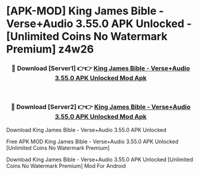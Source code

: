 # [APK-MOD] King James Bible - Verse+Audio 3.55.0 APK Unlocked - [Unlimited Coins No Watermark Premium] z4w26



<div align="center">
<h3>🔴 Download [Server1] 👉👉 <a href="https://momento.my/?title=King_James_Bible_-_Verse+Audio_3.55.0_APK_Unlocked">King James Bible - Verse+Audio 3.55.0 APK Unlocked Mod Apk</a></h3><br>

<h3>🔴 Download [Server2] 👉👉 <a href="https://momento.my/?title=King_James_Bible_-_Verse+Audio_3.55.0_APK_Unlocked">King James Bible - Verse+Audio 3.55.0 APK Unlocked Mod Apk</a></h3>
</div>



Download King James Bible - Verse+Audio 3.55.0 APK Unlocked 

Free APK MOD King James Bible - Verse+Audio 3.55.0 APK Unlocked [Unlimited Coins No Watermark Premium]

Download King James Bible - Verse+Audio 3.55.0 APK Unlocked [Unlimited Coins No Watermark Premium] Mod For Android
